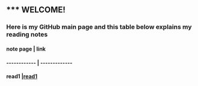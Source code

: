  ## *** WELCOME!
### Here is my GitHub main page and this table below explains my reading notes
#### note page | link
#### ------------ | -------------
#### read1  |[read1](https://github.com/haleemah-163/reading-notes.git)
